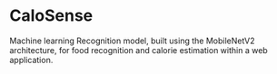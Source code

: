 # CaloSense
Machine learning Recognition model, built using the MobileNetV2 architecture, for food recognition and calorie estimation within a  web application. 

